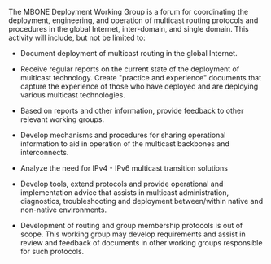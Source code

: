 The MBONE Deployment Working Group is a forum for coordinating the
deployment, engineering, and operation of multicast routing protocols 
and procedures in the global Internet, inter-domain, and single domain. 
This activity will include, but not be limited to:

- Document deployment of multicast routing in the global Internet.

- Receive regular reports on the current state of the deployment of 
multicast technology. Create "practice and experience" documents that 
capture the experience of those who have deployed and are deploying 
various multicast technologies.

- Based on reports and other information, provide feedback to other 
relevant working groups.

- Develop mechanisms and procedures for sharing operational information 
to aid in operation of the multicast backbones and interconnects.

- Analyze the need for IPv4 - IPv6 multicast transition solutions

- Develop tools, extend protocols and provide operational and 
implementation advice that assists in multicast administration, 
diagnostics, troubleshooting and deployment between/within native and 
non-native environments.

- Development of routing and group membership protocols is out of scope. 
This working group may develop requirements and assist in review and 
feedback of documents in other working groups responsible for such 
protocols.
